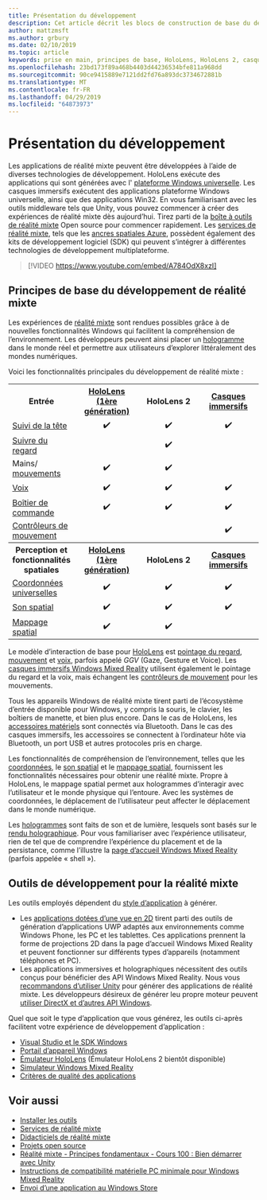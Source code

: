 ```yaml
---
title: Présentation du développement
description: Cet article décrit les blocs de construction de base du développement d’une application Windows Mixed Reality.
author: mattzmsft
ms.author: grbury
ms.date: 02/10/2019
ms.topic: article
keywords: prise en main, principes de base, HoloLens, HoloLens 2, casque immersif, Unity, Visual Studio
ms.openlocfilehash: 23bd173f89a468b4403d44236534bfe811a968dd
ms.sourcegitcommit: 90ce9415889e7121dd2fd76a893dc3734672881b
ms.translationtype: MT
ms.contentlocale: fr-FR
ms.lasthandoff: 04/29/2019
ms.locfileid: "64873973"
---
```

# <a name="development-overview"></a>Présentation du développement

Les applications de réalité mixte peuvent être développées à l’aide de diverses technologies de développement.  HoloLens exécute des applications qui sont générées avec l' [plateforme Windows universelle](https://dev.windows.com/getstarted).  Les casques immersifs exécutent des applications plateforme Windows universelle, ainsi que des applications Win32.
En vous familiarisant avec les outils middleware tels que Unity, vous pouvez commencer à créer des expériences de réalité mixte dès aujourd’hui.  Tirez parti de la [boîte à outils de réalité mixte](install-the-tools.md) Open source pour commencer rapidement.
Les <a href="https://azure.microsoft.com/topic/mixed-reality" target="_blank">services de réalité mixte</a>, tels que les <a href="https://docs.microsoft.com/azure/spatial-anchors" target="_blank">ancres spatiales Azure</a>, possèdent également des kits de développement logiciel (SDK) qui peuvent s’intégrer à différentes technologies de développement multiplateforme.

>[!VIDEO https://www.youtube.com/embed/A784OdX8xzI]

## <a name="basics-of-mixed-reality-development"></a>Principes de base du développement de réalité mixte

Les expériences de [réalité mixte](mixed-reality.md) sont rendues possibles grâce à de nouvelles fonctionnalités Windows qui facilitent la compréhension de l’environnement. Les développeurs peuvent ainsi placer un [hologramme](hologram.md) dans le monde réel et permettre aux utilisateurs d’explorer littéralement des mondes numériques. 

Voici les fonctionnalités principales du développement de réalité mixte :

<table>
<tr>
<th>Entrée</th><th style="width:150px"> <a href="hololens-hardware-details.md">HoloLens (1ère génération)</a></th><th style="width:150px">HoloLens 2</th><th style="width:150px"> <a href="immersive-headset-hardware-details.md">Casques immersifs</a></th>
</tr><tr>
<td> <a href="gaze.md">Suivi de la tête</a></td><td style="text-align: center;">✔️</td><td style="text-align: center;">✔️</td><td style="text-align: center;">✔️</td>
</tr><tr>
<td> <a href="gaze.md">Suivre du regard</a></td><td></td><td style="text-align: center;">✔️</td><td></td>
</tr><tr>
<td> Mains/ <a href="gestures.md">mouvements</a></td><td style="text-align: center;">✔️</td><td style="text-align: center;">✔️</td><td></td>
</tr><tr>
<td> <a href="voice-input.md">Voix</a></td><td style="text-align: center;">✔️</td><td style="text-align: center;">✔️</td><td style="text-align: center;">✔️</td>
</tr><tr>
<td> <a href="hardware-accessories.md">Boîtier de commande</a></td><td style="text-align: center;">✔️</td><td style="text-align: center;">✔️</td><td style="text-align: center;">✔️</td>
</tr><tr>
<td> <a href="motion-controllers.md">Contrôleurs de mouvement</a></td><td></td><td></td><td style="text-align: center;">✔️</td>
</tr><tr>
<th> Perception et fonctionnalités spatiales</th><th style="width:150px"> <a href="hololens-hardware-details.md">HoloLens (1ère génération)</a></th><th style="width:150px">HoloLens 2</th><th style="width:150px"> <a href="immersive-headset-hardware-details.md">Casques immersifs</a></th>
</tr><tr>
<td> <a href="coordinate-systems.md">Coordonnées universelles</a></td><td style="text-align: center;">✔️</td><td style="text-align: center;">✔️</td><td style="text-align: center;">✔️</td>
</tr><tr>
<td> <a href="spatial-sound.md">Son spatial</a></td><td style="text-align: center;">✔️</td><td style="text-align: center;">✔️</td><td style="text-align: center;">✔️</td>
</tr><tr>
<td> <a href="spatial-mapping.md">Mappage spatial</a></td><td style="text-align: center;">✔️</td><td style="text-align: center;">✔️</td><td></td>
</tr>
</table>



Le modèle d’interaction de base pour [HoloLens](hololens-hardware-details.md) est [pointage du regard](gaze.md), [mouvement](gestures.md) et [voix](voice-input.md), parfois appelé *GGV* (Gaze, Gesture et Voice). Les [casques immersifs Windows Mixed Reality](immersive-headset-hardware-details.md) utilisent également le pointage du regard et la voix, mais échangent les [contrôleurs de mouvement](motion-controllers.md) pour les mouvements.


Tous les appareils Windows de réalité mixte tirent parti de l’écosystème d’entrée disponible pour Windows, y compris la souris, le clavier, les boîtiers de manette, et bien plus encore. Dans le cas de HoloLens, les [accessoires matériels](hardware-accessories.md) sont connectés via Bluetooth. Dans le cas des casques immersifs, les accessoires se connectent à l’ordinateur hôte via Bluetooth, un port USB et autres protocoles pris en charge.

Les fonctionnalités de compréhension de l’environnement, telles que les [coordonnées](coordinate-systems.md), le [son spatial](spatial-sound.md) et le [mappage spatial](spatial-mapping.md), fournissent les fonctionnalités nécessaires pour obtenir une réalité mixte. Propre à HoloLens, le mappage spatial permet aux hologrammes d’interagir avec l’utilisateur et le monde physique qui l’entoure. Avec les systèmes de coordonnées, le déplacement de l’utilisateur peut affecter le déplacement dans le monde numérique.

Les [hologrammes](hologram.md) sont faits de son et de lumière, lesquels sont basés sur le [rendu holographique](rendering.md). Pour vous familiariser avec l’expérience utilisateur, rien de tel que de comprendre l’expérience du placement et de la persistance, comme l’illustre la [page d’accueil Windows Mixed Reality](navigating-the-windows-mixed-reality-home.md) (parfois appelée « shell »).

## <a name="tools-for-developing-for-mixed-reality"></a>Outils de développement pour la réalité mixte

Les outils employés dépendent du [style d’application](app-views.md) à générer.
* Les [applications dotées d’une vue en 2D](building-2d-apps.md) tirent parti des outils de génération d’applications UWP adaptés aux environnements comme Windows Phone, les PC et les tablettes. Ces applications prennent la forme de projections 2D dans la page d’accueil Windows Mixed Reality et peuvent fonctionner sur différents types d’appareils (notamment téléphones et PC).
* Les applications immersives et holographiques nécessitent des outils conçus pour bénéficier des API Windows Mixed Reality. Nous vous [recommandons d’utiliser Unity](unity-development-overview.md) pour générer des applications de réalité mixte. Les développeurs désireux de générer leu propre moteur peuvent [utiliser DirectX et d’autres API Windows](directx-development-overview.md).

Quel que soit le type d’application que vous générez, les outils ci-après facilitent votre expérience de développement d’application :
* [Visual Studio et le SDK Windows](using-visual-studio.md)
* [Portail d’appareil Windows](using-the-windows-device-portal.md)
* [Émulateur HoloLens](using-the-hololens-emulator.md) (Émulateur HoloLens 2 bientôt disponible)
* [Simulateur Windows Mixed Reality](using-the-windows-mixed-reality-simulator.md)
* [Critères de qualité des applications](app-quality-criteria.md)

## <a name="see-also"></a>Voir aussi
* [Installer les outils](install-the-tools.md)
* <a href="https://azure.microsoft.com/topic/mixed-reality" target="_blank">Services de réalité mixte</a>
* [Didacticiels de réalité mixte](tutorials.md)
* [Projets open source](open-source-projects.md)
* [Réalité mixte - Principes fondamentaux - Cours 100 : Bien démarrer avec Unity](holograms-100.md)
* [Instructions de compatibilité matérielle PC minimale pour Windows Mixed Reality](https://docs.microsoft.com/windows/mixed-reality/enthusiast-guide/windows-mixed-reality-minimum-pc-hardware-compatibility-guidelines)
* [Envoi d’une application au Windows Store](submitting-an-app-to-the-microsoft-store.md)
